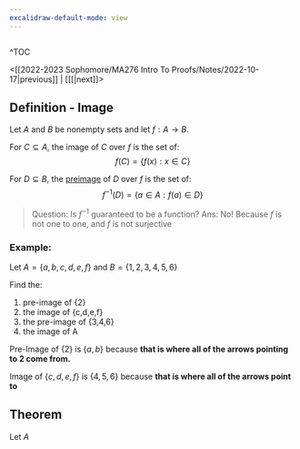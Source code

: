 ```yaml
---
excalidraw-default-mode: view
---
```



```toc

```

^TOC

<[[2022-2023 Sophomore/MA276 Intro To Proofs/Notes/2022-10-17|previous]] | [[[|next]]>

## Definition - Image

Let $A$ and $B$ be nonempty sets and let $f:A \to B$.

For $C\subseteq A$, the image of $C$ over $f$ is the set of:
$$f(C) = \{f(x):x\in C\}$$

For $D\subseteq B$, the <u>preimage</u> of $D$ over $f$ is the set of:
$$f^{-1}(D) = \{a\in A: f(a)\in D\}$$

> Question: Is $f^{-1}$ guaranteed to be a function?
> Ans: No! Because $f$ is not one to one, and $f$ is not surjective


### Example:
Let $A= \{a,b,c,d,e,f\}$ and 
$B = \{1,2,3,4,5,6\}$

Find the:
1. pre-image of {2}
2. the image of {c,d,e,f}
3. the pre-image of {3,4,6}
4. the image of A


Pre-Image of $\{2\}$ is $\{a,b\}$ because **that is where all of the arrows pointing to 2 come from.**

Image of $\{c,d,e,f\}$ is $\{4,5,6\}$ because **that is where all of the arrows point to**


## Theorem

Let $A$
